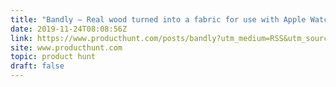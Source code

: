 ```yaml
---
title: "Bandly — Real wood turned into a fabric for use with Apple Watch"
date: 2019-11-24T08:08:56Z
link: https://www.producthunt.com/posts/bandly?utm_medium=RSS&utm_source=hune
site: www.producthunt.com
topic: product hunt
draft: false
---
```

